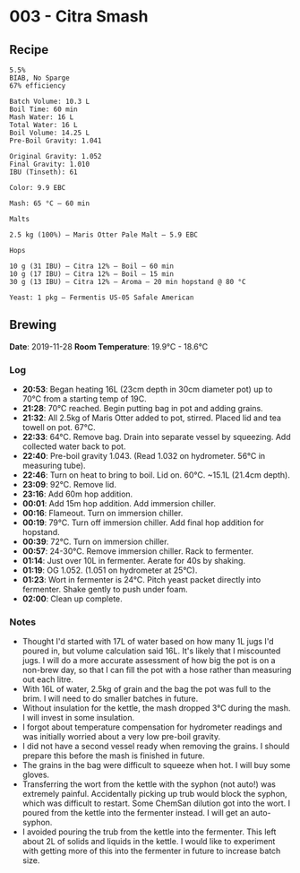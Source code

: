 # 003 - Citra Smash

## Recipe

```
5.5%
BIAB, No Sparge
67% efficiency

Batch Volume: 10.3 L
Boil Time: 60 min
Mash Water: 16 L
Total Water: 16 L
Boil Volume: 14.25 L
Pre-Boil Gravity: 1.041

Original Gravity: 1.052
Final Gravity: 1.010
IBU (Tinseth): 61

Color: 9.9 EBC

Mash: 65 °C — 60 min

Malts

2.5 kg (100%) — Maris Otter Pale Malt — 5.9 EBC

Hops

10 g (31 IBU) — Citra 12% — Boil — 60 min
10 g (17 IBU) — Citra 12% — Boil — 15 min
30 g (13 IBU) — Citra 12% — Aroma — 20 min hopstand @ 80 °C

Yeast: 1 pkg — Fermentis US-05 Safale American
```

## Brewing

**Date**: 2019-11-28
**Room Temperature**: 19.9°C - 18.6°C

### Log

 - **20:53**: Began heating 16L (23cm depth in 30cm diameter pot) up to 70°C from a starting temp of 19C.
 - **21:28**: 70°C reached. Begin putting bag in pot and adding grains.
 - **21:32**: All 2.5kg of Maris Otter added to pot, stirred. Placed lid and tea towell on pot. 67°C.
 - **22:33**: 64°C. Remove bag. Drain into separate vessel by squeezing. Add collected water back to pot.
 - **22:40**: Pre-boil gravity 1.043. (Read 1.032 on hydrometer. 56°C in measuring tube).
 - **22:46**: Turn on heat to bring to boil. Lid on. 60°C. ~15.1L (21.4cm depth).
 - **23:09**: 92°C. Remove lid.
 - **23:16**: Add 60m hop addition.
 - **00:01**: Add 15m hop addition. Add immersion chiller.
 - **00:16**: Flameout. Turn on immersion chiller.
 - **00:19**: 79°C. Turn off immersion chiller. Add final hop addition for hopstand.
 - **00:39**: 72°C. Turn on immersion chiller.
 - **00:57**: 24-30°C. Remove immersion chiller. Rack to fermenter.
 - **01:14**: Just over 10L in fermenter. Aerate for 40s by shaking.
 - **01:19**: OG 1.052. (1.051 on hydrometer at 25°C).
 - **01:23**: Wort in fermenter is 24°C. Pitch yeast packet directly into fermenter. Shake gently to push under foam.
 - **02:00**: Clean up complete.

### Notes

 - Thought I'd started with 17L of water based on how many 1L jugs I'd poured in, but volume calculation said 16L. It's likely that I miscounted jugs. I will do a more accurate assessment of how big the pot is on a non-brew day, so that I can fill the pot with a hose rather than measuring out each litre.
 - With 16L of water, 2.5kg of grain and the bag the pot was full to the brim. I will need to do smaller batches in future.
 - Without insulation for the kettle, the mash dropped 3°C during the mash. I will invest in some insulation.
 - I forgot about temperature compensation for hydrometer readings and was initially worried about a very low pre-boil gravity.
 - I did not have a second vessel ready when removing the grains. I should prepare this before the mash is finished in future.
 - The grains in the bag were difficult to squeeze when hot. I will buy some gloves.
 - Transferring the wort from the kettle with the syphon (not auto!) was extremely painful. Accidentally picking up trub would block the syphon, which was difficult to restart. Some ChemSan dilution got into the wort. I poured from the kettle into the fermenter instead. I will get an auto-syphon.
 - I avoided pouring the trub from the kettle into the fermenter. This left about 2L of solids and liquids in the kettle. I would like to experiment with getting more of this into the fermenter in future to increase batch size.

